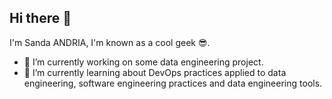 ## Hi there 👋

<!--
**ExeioS33/ExeioS33** is a ✨ _special_ ✨ repository because its `README.md` (this file) appears on your GitHub profile.

Here are some ideas to get you started:

- 🔭 I’m currently working on ...
- 🌱 I’m currently learning ...
- 👯 I’m looking to collaborate on ...
- 🤔 I’m looking for help with ...
- 💬 Ask me about ...
- 📫 How to reach me: ...
- 😄 Pronouns: ...
- ⚡ Fun fact: ...
-->

I'm Sanda ANDRIA, I'm known as a cool geek 😎.
- 🔭 I’m currently working on some data engineering project.
- 🌱 I’m currently learning about DevOps practices applied to data engineering, software engineering practices and data engineering tools.

